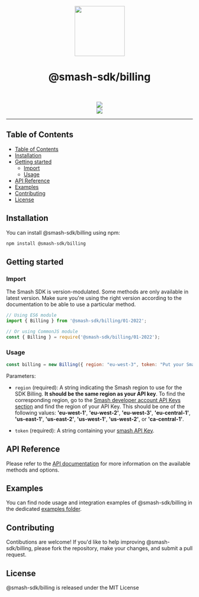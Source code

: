 <p align="center">
  <a href="https://api.fromsmash.com/"><img src="https://developer.fromsmash.com/LOGO_SMASH_API.png" align="center" width="135" /></a>
<h1 align="center">@smash-sdk/billing</h1>
</p>
<br />
<p align="center">
  <a href="https://npmjs.com/package/@smash-sdk/billing"><img
      src="https://img.shields.io/npm/v/@smash-sdk/billing.svg" /></a>
  <br />
  <img
    src="https://badges.herokuapp.com/browsers?labels=none&googlechrome=latest&firefox=latest&microsoftedge=latest&edge=latest&safari=latest&iphone=latest" />
</p>
<hr />

## Table of Contents

- [Table of Contents](#table-of-contents)
- [Installation](#installation)
- [Getting started](#getting-started)
  - [Import](#import)
  - [Usage](#usage)
- [API Reference](#api-reference)
- [Examples](#examples)
- [Contributing](#contributing)
- [License](#license)


## Installation

You can install @smash-sdk/billing using npm:


```bash
npm install @smash-sdk/billing
```


## Getting started

### Import

The Smash SDK is version-modulated. Some methods are only available in latest version. Make sure you're using the right version according to the
documentation to be able to use a particular method.

```js
// Using ES6 module
import { Billing } from '@smash-sdk/billing/01-2022';
```

```js
// Or using CommonJS module
const { Billing } = require('@smash-sdk/billing/01-2022');
```

### Usage

```js
const billing = new Billing({ region: "eu-west-3", token: "Put your Smash API Key here" });
```

Parameters:

- `region` (required): A string indicating the Smash region to use for the SDK Billing. **It should be the same region as your API key**. To find the
corresponding region, go to the [Smash developer account API Keys section](https://developer.fromsmash.com/apikeys) and find the region of your API
Key. This should be one of the following values: **'eu-west-1'**, **'eu-west-2'**, **'eu-west-3'**, **'eu-central-1'**, **'us-east-1'**,
**'us-east-2'**, **'us-west-1'**, **'us-west-2'**, or **'ca-central-1'**.

- `token` (required): A string containing your [smash API Key](#generating-an-api-key).


## API Reference

Please refer to the [API documentation](https://api.fromsmash.com/docs/integrations/node-js) for more information on the available methods and
options.

## Examples

You can find node usage and integration examples of @smash-sdk/billing in the dedicated [examples
folder](https://github.com/fromsmash/example-js/tree/main/node/ts).

## Contributing

Contibutions are welcome! If you'd like to help improving @smash-sdk/billing, please fork the repository, make your changes, and submit a pull request.

## License

@smash-sdk/billing is released under the MIT License